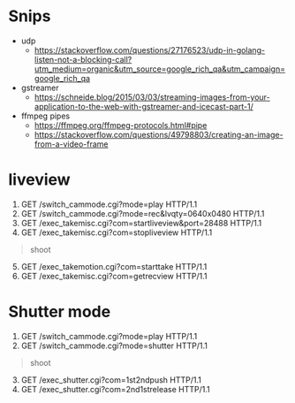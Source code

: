 # Snips
- udp 
    - https://stackoverflow.com/questions/27176523/udp-in-golang-listen-not-a-blocking-call?utm_medium=organic&utm_source=google_rich_qa&utm_campaign=google_rich_qa
- gstreamer 
    - https://schneide.blog/2015/03/03/streaming-images-from-your-application-to-the-web-with-gstreamer-and-icecast-part-1/
- ffmpeg pipes 
    - https://ffmpeg.org/ffmpeg-protocols.html#pipe
    - https://stackoverflow.com/questions/49798803/creating-an-image-from-a-video-frame
                  

# liveview
1. GET /switch_cammode.cgi?mode=play HTTP/1.1
2. GET /switch_cammode.cgi?mode=rec&lvqty=0640x0480 HTTP/1.1
3. GET /exec_takemisc.cgi?com=startliveview&port=28488 HTTP/1.1
4. GET /exec_takemisc.cgi?com=stopliveview HTTP/1.1
> shoot
5. GET /exec_takemotion.cgi?com=starttake HTTP/1.1
6. GET /exec_takemisc.cgi?com=getrecview HTTP/1.1

# Shutter mode
1. GET /switch_cammode.cgi?mode=play HTTP/1.1
2. GET /switch_cammode.cgi?mode=shutter HTTP/1.1
> shoot
3. GET /exec_shutter.cgi?com=1st2ndpush HTTP/1.1
4. GET /exec_shutter.cgi?com=2nd1strelease HTTP/1.1
